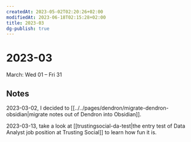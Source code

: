 ```yaml
---
createdAt: 2023-05-02T02:20:26+02:00
modifiedAt: 2023-06-18T02:15:28+02:00
title: 2023-03
dg-publish: true
---
```


# 2023-03

March: Wed 01 – Fri 31

## Notes

2023-03-02, I decided to [[../../pages/dendron/migrate-dendron-obsidian|migrate notes out of Dendron into Obsidian]].

2023-03-13, take a look at  [[trustingsocial-da-test|the entry test of Data Analyst job position at Trusting Social]] to learn how fun it is.

